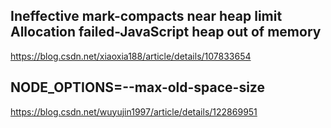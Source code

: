 

## Ineffective mark-compacts near heap limit Allocation failed-JavaScript heap out of memory
https://blog.csdn.net/xiaoxia188/article/details/107833654

## NODE_OPTIONS=--max-old-space-size
https://blog.csdn.net/wuyujin1997/article/details/122869951

